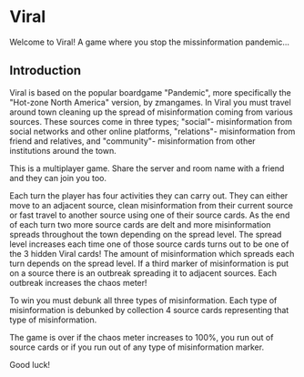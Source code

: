 # Viral
Welcome to Viral! A game where you stop the missinformation pandemic...


## Introduction

Viral is based on the popular boardgame "Pandemic", more specifically the "Hot-zone North America" version, by zmangames. In Viral you must travel around town cleaning up the spread of misinformation coming from various sources. These sources come in three types; "social"- misinformation from social networks and other online platforms, "relations"- misinformation from friend and relatives, and "community"- misinformation from other institutions around the town.

This is a multiplayer game. Share the server and room name with a friend and they can join you too.

Each turn the player has four activities they can carry out. They can either move to an adjacent source, clean misinformation from their current source or fast travel to another source using one of their source cards. As the end of each turn two more source cards are delt and more misinformation spreads throughout the town depending on the spread level. The spread level increases each time one of those source cards turns out to be one of the 3 hidden Viral cards! The amount of misinformation which spreads each turn depends on the spread level. If a third marker of misinformation is put on a source there is an outbreak spreading it to adjacent sources. Each outbreak increases the chaos meter!

To win you must debunk all three types of misinformation. Each type of misinformation is debunked by collection 4 source cards representing that type of misinformation.

The game is over if the chaos meter increases to 100%, you run out of source cards or if you run out of any type of misinformation marker. 

Good luck!

